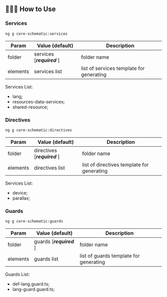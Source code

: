 ## 👨🏻‍🏫 How to Use

### Services

```
ng g core-schematic:services
```

| Param    | Value (default)            | Description                              |
| -------- | -------------------------- | ---------------------------------------- |
| folder   | services [**_required_** ] | folder name                              |
| elements | services list              | list of services template for generating |

Services List:

- lang;
- resources-data-services;
- shared-resource;

### Directives

```
ng g core-schematic:directives
```

| Param    | Value (default)              | Description                                |
| -------- | ---------------------------- | ------------------------------------------ |
| folder   | directives [**_required_** ] | folder name                                |
| elements | directives list              | list of directives template for generating |

Services List:

- device;
- parallax;

### Guards

```
ng g core-schematic:guards
```

| Param    | Value (default)          | Description                            |
| -------- | ------------------------ | -------------------------------------- |
| folder   | guards [**_required_** ] | folder name                            |
| elements | guards list              | list of guards template for generating |

Guards List:

- def-lang.guard.ts;
- lang-guard.guard.ts;

